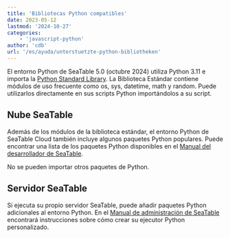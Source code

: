 ```yaml
---
title: 'Bibliotecas Python compatibles'
date: 2023-05-12
lastmod: '2024-10-27'
categories:
    - 'javascript-python'
author: 'cdb'
url: '/es/ayuda/unterstuetzte-python-bibliotheken'
---
```


El entorno Python de SeaTable 5.0 (octubre 2024) utiliza Python 3.11 e importa la [Python Standard Library](https://docs.python.org/3.11/library/index.html). La Biblioteca Estándar contiene módulos de uso frecuente como os, sys, datetime, math y random. Puede utilizarlos directamente en sus scripts Python importándolos a su script.

## Nube SeaTable

Además de los módulos de la biblioteca estándar, el entorno Python de SeaTable Cloud también incluye algunos paquetes Python populares. Puede encontrar una lista de los paquetes Python disponibles en el [Manual del desarrollador de SeaTable](https://developer.seatable.io/scripts/python/common_questions/#list-of-libraries-supported-in-the-cloud-environment).

No se pueden importar otros paquetes de Python.

## Servidor SeaTable

Si ejecuta su propio servidor SeaTable, puede añadir paquetes Python adicionales al entorno Python. En el [Manual de administración de SeaTable](https://admin.seatable.io/installation/advanced/python-pipeline-custom-python-runner/) encontrará instrucciones sobre cómo crear su ejecutor Python personalizado.
